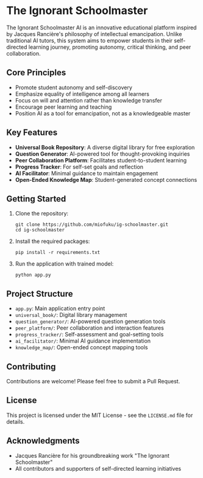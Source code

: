 # The Ignorant Schoolmaster

The Ignorant Schoolmaster AI is an innovative educational platform inspired by Jacques Rancière's philosophy of intellectual emancipation. Unlike traditional AI tutors, this system aims to empower students in their self-directed learning journey, promoting autonomy, critical thinking, and peer collaboration.

## Core Principles

- Promote student autonomy and self-discovery
- Emphasize equality of intelligence among all learners
- Focus on will and attention rather than knowledge transfer
- Encourage peer learning and teaching
- Position AI as a tool for emancipation, not as a knowledgeable master

## Key Features

- **Universal Book Repository**: A diverse digital library for free exploration
- **Question Generator**: AI-powered tool for thought-provoking inquiries
- **Peer Collaboration Platform**: Facilitates student-to-student learning
- **Progress Tracker**: For self-set goals and reflection
- **AI Facilitator**: Minimal guidance to maintain engagement
- **Open-Ended Knowledge Map**: Student-generated concept connections

## Getting Started

1. Clone the repository:
   ```
   git clone https://github.com/miofuku/ig-schoolmaster.git
   cd ig-schoolmaster
   ```

2. Install the required packages:
   ```
   pip install -r requirements.txt
   ```

3. Run the application with trained model:
   ```
   python app.py
   ```

## Project Structure

- `app.py`: Main application entry point
- `universal_book/`: Digital library management
- `question_generator/`: AI-powered question generation tools
- `peer_platform/`: Peer collaboration and interaction features
- `progress_tracker/`: Self-assessment and goal-setting tools
- `ai_facilitator/`: Minimal AI guidance implementation
- `knowledge_map/`: Open-ended concept mapping tools

## Contributing

Contributions are welcome! Please feel free to submit a Pull Request.

## License

This project is licensed under the MIT License - see the `LICENSE.md` file for details.

## Acknowledgments

- Jacques Rancière for his groundbreaking work "The Ignorant Schoolmaster"
- All contributors and supporters of self-directed learning initiatives
